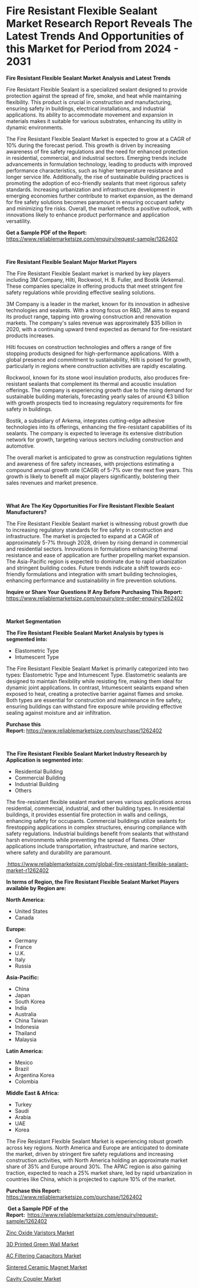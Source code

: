 <p><h1>Fire Resistant Flexible Sealant Market Research Report Reveals The Latest Trends And Opportunities of this Market for Period from 2024 - 2031</h1></p><p><strong>Fire Resistant Flexible Sealant Market Analysis and Latest Trends</strong></p>
<p><p>Fire Resistant Flexible Sealant is a specialized sealant designed to provide protection against the spread of fire, smoke, and heat while maintaining flexibility. This product is crucial in construction and manufacturing, ensuring safety in buildings, electrical installations, and industrial applications. Its ability to accommodate movement and expansion in materials makes it suitable for various substrates, enhancing its utility in dynamic environments.</p><p>The Fire Resistant Flexible Sealant Market is expected to grow at a CAGR of 10% during the forecast period. This growth is driven by increasing awareness of fire safety regulations and the need for enhanced protection in residential, commercial, and industrial sectors. Emerging trends include advancements in formulation technology, leading to products with improved performance characteristics, such as higher temperature resistance and longer service life. Additionally, the rise of sustainable building practices is promoting the adoption of eco-friendly sealants that meet rigorous safety standards. Increasing urbanization and infrastructure development in emerging economies further contribute to market expansion, as the demand for fire safety solutions becomes paramount in ensuring occupant safety and minimizing fire risks. Overall, the market reflects a positive outlook, with innovations likely to enhance product performance and application versatility.</p></p>
<p><strong>Get a Sample PDF of the Report:&nbsp;</strong> <a href="https://www.reliablemarketsize.com/enquiry/request-sample/1262402?utm_campaign=1169&utm_medium=2&utm_source=Github&utm_content=ia&utm_term=29092024&utm_id=fire-resistant-flexible-sealant">https://www.reliablemarketsize.com/enquiry/request-sample/1262402</a></p>
<p>&nbsp;</p>
<p><strong>Fire Resistant Flexible Sealant Major Market Players</strong></p>
<p><p>The Fire Resistant Flexible Sealant market is marked by key players including 3M Company, Hilti, Rockwool, H. B. Fuller, and Bostik (Arkema). These companies specialize in offering products that meet stringent fire safety regulations while providing effective sealing solutions.</p><p>3M Company is a leader in the market, known for its innovation in adhesive technologies and sealants. With a strong focus on R&D, 3M aims to expand its product range, tapping into growing construction and renovation markets. The company's sales revenue was approximately $35 billion in 2020, with a continuing upward trend expected as demand for fire-resistant products increases.</p><p>Hilti focuses on construction technologies and offers a range of fire stopping products designed for high-performance applications. With a global presence and commitment to sustainability, Hilti is poised for growth, particularly in regions where construction activities are rapidly escalating.</p><p>Rockwool, known for its stone wool insulation products, also produces fire-resistant sealants that complement its thermal and acoustic insulation offerings. The company is experiencing growth due to the rising demand for sustainable building materials, forecasting yearly sales of around €3 billion with growth prospects tied to increasing regulatory requirements for fire safety in buildings.</p><p>Bostik, a subsidiary of Arkema, integrates cutting-edge adhesive technologies into its offerings, enhancing the fire-resistant capabilities of its sealants. The company is expected to leverage its extensive distribution network for growth, targeting various sectors including construction and automotive.</p><p>The overall market is anticipated to grow as construction regulations tighten and awareness of fire safety increases, with projections estimating a compound annual growth rate (CAGR) of 5-7% over the next five years. This growth is likely to benefit all major players significantly, bolstering their sales revenues and market presence.</p></p>
<p>&nbsp;</p>
<p><strong>What Are The Key Opportunities For Fire Resistant Flexible Sealant Manufacturers?</strong></p>
<p><p>The Fire Resistant Flexible Sealant market is witnessing robust growth due to increasing regulatory standards for fire safety in construction and infrastructure. The market is projected to expand at a CAGR of approximately 5-7% through 2028, driven by rising demand in commercial and residential sectors. Innovations in formulations enhancing thermal resistance and ease of application are further propelling market expansion. The Asia-Pacific region is expected to dominate due to rapid urbanization and stringent building codes. Future trends indicate a shift towards eco-friendly formulations and integration with smart building technologies, enhancing performance and sustainability in fire prevention solutions.</p></p>
<p><strong>Inquire or Share Your Questions If Any Before Purchasing This Report:</strong> <a href="https://www.reliablemarketsize.com/enquiry/pre-order-enquiry/1262402?utm_campaign=1169&utm_medium=2&utm_source=Github&utm_content=ia&utm_term=29092024&utm_id=fire-resistant-flexible-sealant">https://www.reliablemarketsize.com/enquiry/pre-order-enquiry/1262402</a></p>
<p>&nbsp;</p>
<p><strong>Market Segmentation</strong></p>
<p><strong>The Fire Resistant Flexible Sealant Market Analysis by types is segmented into:</strong></p>
<p><ul><li>Elastometric Type</li><li>Intumescent Type</li></ul></p>
<p><p>The Fire Resistant Flexible Sealant Market is primarily categorized into two types: Elastometric Type and Intumescent Type. Elastometric sealants are designed to maintain flexibility while resisting fire, making them ideal for dynamic joint applications. In contrast, Intumescent sealants expand when exposed to heat, creating a protective barrier against flames and smoke. Both types are essential for construction and maintenance in fire safety, ensuring buildings can withstand fire exposure while providing effective sealing against moisture and air infiltration.</p></p>
<p><strong>Purchase this Report:&nbsp;</strong><a href="https://www.reliablemarketsize.com/purchase/1262402?utm_campaign=1169&utm_medium=2&utm_source=Github&utm_content=ia&utm_term=29092024&utm_id=fire-resistant-flexible-sealant">https://www.reliablemarketsize.com/purchase/1262402</a></p>
<p>&nbsp;</p>
<p><strong>The Fire Resistant Flexible Sealant Market Industry Research by Application is segmented into:</strong></p>
<p><ul><li>Residential Building</li><li>Commercial Building</li><li>Industrial Building</li><li>Others</li></ul></p>
<p><p>The fire-resistant flexible sealant market serves various applications across residential, commercial, industrial, and other building types. In residential buildings, it provides essential fire protection in walls and ceilings, enhancing safety for occupants. Commercial buildings utilize sealants for firestopping applications in complex structures, ensuring compliance with safety regulations. Industrial buildings benefit from sealants that withstand harsh environments while preventing the spread of flames. Other applications include transportation, infrastructure, and marine sectors, where safety and durability are paramount.</p></p>
<p><a href="https://www.reliablemarketsize.com/global-fire-resistant-flexible-sealant-market-r1262402?utm_campaign=1169&utm_medium=2&utm_source=Github&utm_content=ia&utm_term=29092024&utm_id=fire-resistant-flexible-sealant">&nbsp;https://www.reliablemarketsize.com/global-fire-resistant-flexible-sealant-market-r1262402</a></p>
<p><strong>In terms of Region, the Fire Resistant Flexible Sealant Market Players available by Region are:</strong></p>
<p>
    <p> <strong> North America: </strong>
        <ul>
            <li>United States</li>
            <li>Canada</li>
        </ul>
        </p> 
    <p> <strong> Europe: </strong>
        <ul>
            <li>Germany</li>
            <li>France</li>
            <li>U.K.</li>
            <li>Italy</li>
            <li>Russia</li>
        </ul>
        </p> 
    <p> <strong> Asia-Pacific: </strong>
        <ul>
            <li>China</li>
            <li>Japan</li>
            <li>South Korea</li>
            <li>India</li>
            <li>Australia</li>
            <li>China Taiwan</li>
            <li>Indonesia</li>
            <li>Thailand</li>
            <li>Malaysia</li>
        </ul>
        </p> 
    <p> <strong> Latin America: </strong>
        <ul>
            <li>Mexico</li>
            <li>Brazil</li>
            <li>Argentina Korea</li>
            <li>Colombia</li>
        </ul>
        </p> 
    <p> <strong> Middle East & Africa: </strong>
        <ul>
            <li>Turkey</li>
            <li>Saudi</li>
            <li>Arabia</li>
            <li>UAE</li>
            <li>Korea</li>
        </ul>
    </p>
    </p>
<p><p>The Fire Resistant Flexible Sealant Market is experiencing robust growth across key regions. North America and Europe are anticipated to dominate the market, driven by stringent fire safety regulations and increasing construction activities, with North America holding an approximate market share of 35% and Europe around 30%. The APAC region is also gaining traction, expected to reach a 25% market share, led by rapid urbanization in countries like China, which is projected to capture 10% of the market.</p></p>
<p><strong>Purchase this Report: </strong><a href="https://www.reliablemarketsize.com/purchase/1262402?utm_campaign=1169&utm_medium=2&utm_source=Github&utm_content=ia&utm_term=29092024&utm_id=fire-resistant-flexible-sealant">https://www.reliablemarketsize.com/purchase/1262402</a></p>
<p>&nbsp;<strong>Get a Sample PDF of the Report:&nbsp;&nbsp;</strong><a href="https://www.reliablemarketsize.com/enquiry/request-sample/1262402?utm_campaign=1169&utm_medium=2&utm_source=Github&utm_content=ia&utm_term=29092024&utm_id=fire-resistant-flexible-sealant">https://www.reliablemarketsize.com/enquiry/request-sample/1262402</a></p>
<p><strong></strong></p>
<p><p><a href="https://issuu.com/reportprime-2/docs/zinc-oxide-varistors-market-size-20_639e5a9a965fe9?utm_campaign=1169&utm_medium=2&utm_source=Github&utm_content=ia&utm_term=29092024&utm_id=fire-resistant-flexible-sealant">Zinc Oxide Varistors Market</a></p><p><a href="https://www.linkedin.com/pulse/unlocking-growth-potential-market-strategic-analysis-bezhe?utm_campaign=1169&utm_medium=2&utm_source=Github&utm_content=ia&utm_term=29092024&utm_id=fire-resistant-flexible-sealant">3D Printed Green Wall Market</a></p><p><a href="https://www.linkedin.com/pulse/navigating-global-ac-filtering-capacitors-market-from-trends-mvg3f?utm_campaign=1169&utm_medium=2&utm_source=Github&utm_content=ia&utm_term=29092024&utm_id=fire-resistant-flexible-sealant">AC Filtering Capacitors Market</a></p><p><a href="https://github.com/pizolina/Market-Research-Report-List-6/blob/main/sintered-ceramic-magnet-market.md?utm_campaign=1169&utm_medium=2&utm_source=Github&utm_content=ia&utm_term=29092024&utm_id=fire-resistant-flexible-sealant">Sintered Ceramic Magnet Market</a></p><p><a href="https://issuu.com/reportprime-2/docs/cavity-coupler-market-size-2030.ppt_fce0ca7d57114e?utm_campaign=1169&utm_medium=2&utm_source=Github&utm_content=ia&utm_term=29092024&utm_id=fire-resistant-flexible-sealant">Cavity Coupler Market</a></p></p>
